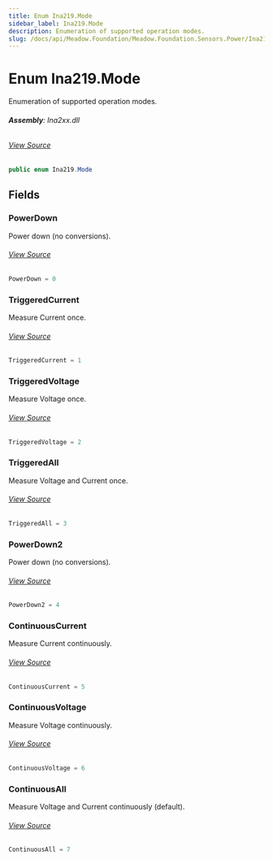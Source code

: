 ```yaml
---
title: Enum Ina219.Mode
sidebar_label: Ina219.Mode
description: Enumeration of supported operation modes.
slug: /docs/api/Meadow.Foundation/Meadow.Foundation.Sensors.Power/Ina219.Mode
---
```

# Enum Ina219.Mode
Enumeration of supported operation modes.

###### **Assembly**: Ina2xx.dll
###### [View Source](https://github.com/WildernessLabs/Meadow.Foundation.git/blob/develop/Source/Meadow.Foundation.Peripherals/Sensors.Power.Ina2xx/Driver/Drivers/Ina219.cs#L222)
```csharp title="Declaration"
public enum Ina219.Mode
```
## Fields
### PowerDown
Power down (no conversions).
###### [View Source](https://github.com/WildernessLabs/Meadow.Foundation.git/blob/develop/Source/Meadow.Foundation.Peripherals/Sensors.Power.Ina2xx/Driver/Drivers/Ina219.cs#L225)
```csharp title="Declaration"
PowerDown = 0
```
### TriggeredCurrent
Measure Current once.
###### [View Source](https://github.com/WildernessLabs/Meadow.Foundation.git/blob/develop/Source/Meadow.Foundation.Peripherals/Sensors.Power.Ina2xx/Driver/Drivers/Ina219.cs#L227)
```csharp title="Declaration"
TriggeredCurrent = 1
```
### TriggeredVoltage
Measure Voltage once.
###### [View Source](https://github.com/WildernessLabs/Meadow.Foundation.git/blob/develop/Source/Meadow.Foundation.Peripherals/Sensors.Power.Ina2xx/Driver/Drivers/Ina219.cs#L229)
```csharp title="Declaration"
TriggeredVoltage = 2
```
### TriggeredAll
Measure Voltage and Current once.
###### [View Source](https://github.com/WildernessLabs/Meadow.Foundation.git/blob/develop/Source/Meadow.Foundation.Peripherals/Sensors.Power.Ina2xx/Driver/Drivers/Ina219.cs#L231)
```csharp title="Declaration"
TriggeredAll = 3
```
### PowerDown2
Power down (no conversions).
###### [View Source](https://github.com/WildernessLabs/Meadow.Foundation.git/blob/develop/Source/Meadow.Foundation.Peripherals/Sensors.Power.Ina2xx/Driver/Drivers/Ina219.cs#L233)
```csharp title="Declaration"
PowerDown2 = 4
```
### ContinuousCurrent
Measure Current continuously.
###### [View Source](https://github.com/WildernessLabs/Meadow.Foundation.git/blob/develop/Source/Meadow.Foundation.Peripherals/Sensors.Power.Ina2xx/Driver/Drivers/Ina219.cs#L235)
```csharp title="Declaration"
ContinuousCurrent = 5
```
### ContinuousVoltage
Measure Voltage continuously.
###### [View Source](https://github.com/WildernessLabs/Meadow.Foundation.git/blob/develop/Source/Meadow.Foundation.Peripherals/Sensors.Power.Ina2xx/Driver/Drivers/Ina219.cs#L237)
```csharp title="Declaration"
ContinuousVoltage = 6
```
### ContinuousAll
Measure Voltage and Current continuously (default).
###### [View Source](https://github.com/WildernessLabs/Meadow.Foundation.git/blob/develop/Source/Meadow.Foundation.Peripherals/Sensors.Power.Ina2xx/Driver/Drivers/Ina219.cs#L239)
```csharp title="Declaration"
ContinuousAll = 7
```
